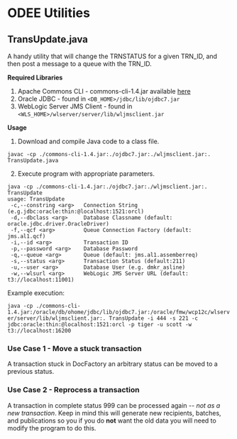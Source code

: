 # ODEE Utilities

## TransUpdate.java
A handy utility that will change the TRNSTATUS for a given TRN_ID, and then post a message to a queue with the TRN_ID.

__Required Libraries__
1. Apache Commons CLI - commons-cli-1.4.jar available [here](https://commons.apache.org/proper/commons-cli/download_cli.cgi)
1. Oracle JDBC - found in `<DB_HOME>/jdbc/lib/ojdbc7.jar`
1. WebLogic Server JMS Client - found in `<WLS_HOME>/wlserver/server/lib/wljmsclient.jar`

__Usage__
1. Download and compile Java code to a class file.
```
javac -cp ./commons-cli-1.4.jar:./ojdbc7.jar:./wljmsclient.jar:. TransUpdate.java
```

2. Execute program with appropriate parameters.
```
java -cp ./commons-cli-1.4.jar:./ojdbc7.jar:./wljmsclient.jar:. TransUpdate
usage: TransUpdate
 -c,--constring <arg>   Connection String (e.g.jdbc:oracle:thin:@localhost:1521:orcl)
 -d,--dbclass <arg>     Database Classname (default: oracle.jdbc.driver.OracleDriver)
 -f,--qcf <arg>         Queue Connection Factory (default: jms.al1.qcf)
 -i,--id <arg>          Transaction ID
 -p,--password <arg>    Database Password
 -q,--queue <arg>       Queue (default: jms.al1.assemberreq)
 -s,--status <arg>      Transaction Status (default:211)
 -u,--user <arg>        Database User (e.g. dmkr_asline)
 -w,--wlsurl <arg>      WebLogic JMS Server URL (default: t3://localhost:11001)
```
Example execution:

```java -cp ./commons-cli-1.4.jar:/oracle/db/ohome/jdbc/lib/ojdbc7.jar:/oracle/fmw/wcp12c/wlserver/server/lib/wljmsclient.jar:. TransUpdate -i 444 -s 221 -c jdbc:oracle:thin:@localhost:1521:orcl -p tiger -u scott -w t3://localhost:16200```

### Use Case 1 - Move a stuck transaction
A transaction stuck in DocFactory an arbitrary status can be moved to a previous status. 

### Use Case 2 - Reprocess a transaction
A transaction in complete status 999 can be processed again -- _not as a new transaction_. Keep in mind this will generate new recipients, batches, and publications so you if you do __not__ want the old data you will need to modify the program to do this. 